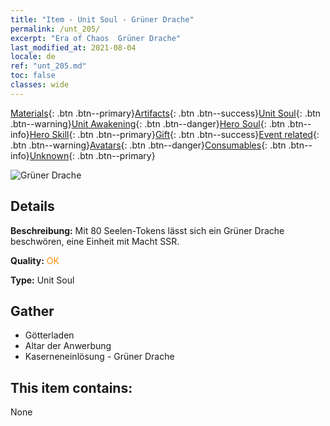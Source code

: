 ```yaml
---
title: "Item - Unit Soul - Grüner Drache"
permalink: /unt_205/
excerpt: "Era of Chaos  Grüner Drache"
last_modified_at: 2021-08-04
locale: de
ref: "unt_205.md"
toc: false
classes: wide
---
```

 [Materials](/ItemsDE/){: .btn .btn--primary}[Artifacts](/ItemsDE/Artifacts/){: .btn .btn--success}[Unit Soul](/ItemsDE/UnitSoul/){: .btn .btn--warning}[Unit Awakening](/ItemsDE/UnitAwakening/){: .btn .btn--danger}[Hero Soul](/ItemsDE/HeroSoul/){: .btn .btn--info}[Hero Skill](/ItemsDE/HeroSkill/){: .btn .btn--primary}[Gift](/ItemsDE/Gift/){: .btn .btn--success}[Event related](/ItemsDE/Events/){: .btn .btn--warning}[Avatars](/ItemsDE/Avatars/){: .btn .btn--danger}[Consumables](/ItemsDE/Consumables/){: .btn .btn--info}[Unknown](/ItemsDE/Unknown/){: .btn .btn--primary}

 ![Grüner Drache](/images/u/ti_lvlong.jpg)

## Details
 **Beschreibung:** Mit 80 Seelen-Tokens lässt sich ein Grüner Drache beschwören, eine Einheit mit Macht SSR.

 **Quality:** <span style="color: #FF8C00">OK</span>

 **Type:** Unit Soul

## Gather

*    Götterladen 
*    Altar der Anwerbung 
*    Kaserneneinlösung - Grüner Drache 

## This item contains:

  None

